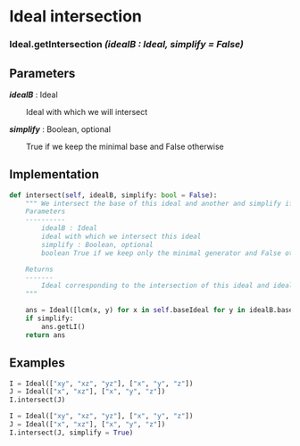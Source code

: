 # Ideal intersection

### Ideal.__getIntersection__ *(idealB : Ideal, simplify = False)*

## Parameters

*__idealB__* : Ideal

<div style="margin-left: 30px;">
Ideal with which we will intersect
</div>

*__simplify__* : Boolean, optional

<div style="margin-left: 30px;">
True if we keep the minimal base and False otherwise
</div>

## Implementation
```python
def intersect(self, idealB, simplify: bool = False):
    """ We intersect the base of this ideal and another and simplify if necessary
    Parameters
    ----------
        idealB : Ideal
        ideal with which we intersect this ideal
        simplify : Boolean, optional
        boolean True if we keep only the minimal generator and False otherwise

    Returns
    -------
        Ideal corresponding to the intersection of this ideal and idealB
    """

    ans = Ideal([lcm(x, y) for x in self.baseIdeal for y in idealB.baseIdeal])
    if simplify:
        ans.getLI()
    return ans
```
## Examples

```python
I = Ideal(["xy", "xz", "yz"], ["x", "y", "z"])
J = Ideal(["x", "xz"], ["x", "y", "z"])
I.intersect(J)
```
```python
I = Ideal(["xy", "xz", "yz"], ["x", "y", "z"])
J = Ideal(["x", "xz"], ["x", "y", "z"])
I.intersect(J, simplify = True)
```